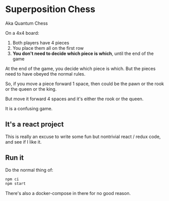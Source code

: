 # Superposition Chess

Aka Quantum Chess

On a 4x4 board:

1. Both players have 4 pieces
2. You place them all on the first row
3. **You don't need to decide which piece is which**, until the end of the game

At the end of the game, you decide which piece is which. But the pieces need
to have obeyed the normal rules.

So, if you move a piece forward 1 space, then could be the pawn or the rook or
the queen or the king.

But move it forward 4 spaces and it's either the rook or the queen.

It is a confusing game.

## It's a react project

This is really an excuse to write some fun but nontrivial react / redux code,
and see if I like it.

## Run it

Do the normal thing of:

```sh
npm ci
npm start
```

There's also a docker-compose in there for no good reason.
